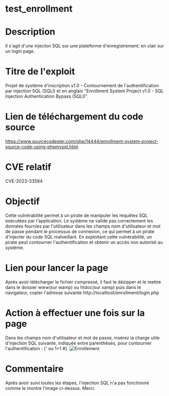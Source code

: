 # test_enrollment
# Description
Il s'agit d'une injecton SQL sur une plateforme d'enregistrement; en clair sur un login page.
# Titre de l'exploit
Projet de système d'inscription v1.0 - Contournement de l'authentification par injection SQL (SQLI) et en anglais "Enrollment System Project v1.0 - SQL Injection Authentication Bypass (SQLI)".
# Lien de téléchargement du code source
https://www.sourcecodester.com/php/14444/enrollment-system-project-source-code-using-phpmysql.html
# CVE relatif
CVE-2023-33584
# Objectif
Cette vulnérabilité permet à un pirate de manipuler les requêtes SQL exécutées par l'application. Le système ne valide pas correctement les données fournies par l'utilisateur dans les champs nom d'utilisateur et mot de passe pendant le processus de connexion, ce qui permet à un pirate d'injecter du code SQL malveillant. En exploitant cette vulnérabilité, un pirate peut contourner l'authentification et obtenir un accès non autorisé au système.
# Lien pour lancer la page
Après avoir télécharger le fichier compressé, il faut le dézipper et le mettre dans le dossier www(sur wamp) ou htdoc(sur xamp) puis dans le navigateur, copier l'adresse suivante http://localhost/enrollment/login.php
# Action à effectuer une fois sur la page
Dans les champs nom d'utilisateur et mot de passe, insérez la charge utile d'injection SQL suivante, indiquée entre parenthèses, pour contourner l'authentification : {' ou 1=1 #}.
![Enrollement](https://github.com/akarrel/test_enrollment/assets/54906842/def7fecb-5c2d-498d-aaf5-9881942e7959)
# Commentaire
Après avoir suivi toutes les étapes, l'injection SQL n'a pas fonctionné comme le montre l'image ci-dessus.
Merci.
